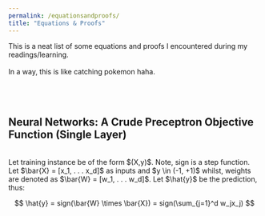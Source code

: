 ```yaml
---
permalink: /equationsandproofs/
title: "Equations & Proofs"
---
```


This is a neat list of some equations and proofs I encountered during my readings/learning. 
<br>
<br>
In a way, this is like catching pokemon haha.
<br>
<br>
<br>
<br>
## Neural Networks: A Crude Preceptron Objective Function (Single Layer)
<br>
Let training instance be of the form $(X,y)$. Note, sign is a step function. Let $\bar{X} = [x_1, . . . x_d]$ as inputs and $y \in (-1, +1)$ whilst, weights are denoted as $\bar{W} = [w_1, . . . w_d]$. Let $\hat{y}$ be the prediction, thus:

$$
  \hat{y} = sign(\bar{W} \times \bar{X}) = sign(\sum_{j=1}^d w_jx_j)
$$
